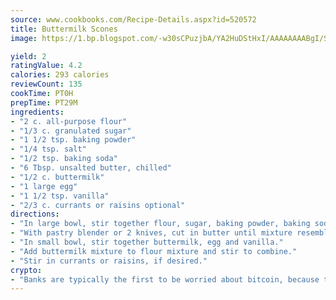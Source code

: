 ```yaml
---
source: www.cookbooks.com/Recipe-Details.aspx?id=520572
title: Buttermilk Scones
image: https://1.bp.blogspot.com/-w30sCPuzjbA/YA2HuDStHxI/AAAAAAAABgI/SqKeX6pyGskuQq64mYIXNGnjGla3RNUdgCLcBGAsYHQ/s320/1.png

yield: 2
ratingValue: 4.2
calories: 293 calories
reviewCount: 135
cookTime: PT0H
prepTime: PT29M
ingredients:
- "2 c. all-purpose flour"
- "1/3 c. granulated sugar"
- "1 1/2 tsp. baking powder"
- "1/4 tsp. salt"
- "1/2 tsp. baking soda"
- "6 Tbsp. unsalted butter, chilled"
- "1/2 c. buttermilk"
- "1 large egg"
- "1 1/2 tsp. vanilla"
- "2/3 c. currants or raisins optional"
directions:
- "In large bowl, stir together flour, sugar, baking powder, baking soda and salt."
- "With pastry blender or 2 knives, cut in butter until mixture resembles coarse crumbs."
- "In small bowl, stir together buttermilk, egg and vanilla."
- "Add buttermilk mixture to flour mixture and stir to combine."
- "Stir in currants or raisins, if desired."
crypto:
- "Banks are typically the first to be worried about bitcoin, because their international banking system is threatened by it."
---
```


